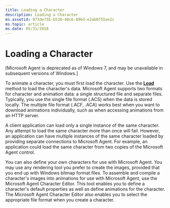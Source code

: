 ```yaml
---
title: Loading a Character
description: Loading a Character
ms.assetid: 973de75b-b530-40c6-896d-e2ab0755ae2c
ms.topic: article
ms.date: 05/31/2018
---
```


# Loading a Character

\[Microsoft Agent is deprecated as of Windows 7, and may be unavailable in subsequent versions of Windows.\]

To animate a character, you must first load the character. Use the [**Load**](load-method.md) method to load the character's data. Microsoft Agent supports two formats for character and animation data: a single structured file and separate files. Typically, you use the single file format (.ACS) when the data is stored locally. The multiple file format (.ACF, .ACA) works best when you want to download animations individually, such as when accessing animations from an HTTP server.

A client application can load only a single instance of the same character. Any attempt to load the same character more than once will fail. However, an application can have multiple instances of the same character loaded by providing separate connections to Microsoft Agent. For example, an application could load the same character from two copies of the Microsoft Agent control.

You can also define your own characters for use with Microsoft Agent. You may use any rendering tool you prefer to create the images, provided that you end up with Windows bitmap format files. To assemble and compile a character's images into animations for use with Microsoft Agent, use the Microsoft Agent Character Editor. This tool enables you to define a character's default properties as well as define animations for the character. The Microsoft Agent Character Editor also enables you to select the appropriate file format when you create a character.

 

 




